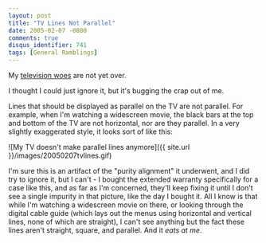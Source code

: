 ```yaml
---
layout: post
title: "TV Lines Not Parallel"
date: 2005-02-07 -0800
comments: true
disqus_identifier: 741
tags: [General Ramblings]
---
```

My [television
woes](/archive/2005/02/02/geomagnetic-television-distortion.aspx) are
not yet over.

 I thought I could just ignore it, but it's bugging the crap out of me.

 Lines that should be displayed as parallel on the TV are not parallel.
For example, when I'm watching a widescreen movie, the black bars at the
top and bottom of the TV are not horizontal, nor are they parallel. In a
very slightly exaggerated style, it looks sort of like this:

 ![My TV doesn't make parallel lines
anymore]({{ site.url }}/images/20050207tvlines.gif)

 I'm sure this is an artifact of the "purity alignment" it underwent,
and I did try to ignore it, but I can't - I bought the extended warranty
specifically for a case like this, and as far as I'm concerned, they'll
keep fixing it until I don't see a single impurity in that picture, like
the day I bought it. All I know is that while I'm watching a widescreen
movie on there, or looking through the digital cable guide (which lays
out the menus using horizontal and vertical lines, none of which are
straight), I can't see anything but the fact these lines aren't
straight, square, and parallel. And it *eats at me*.
